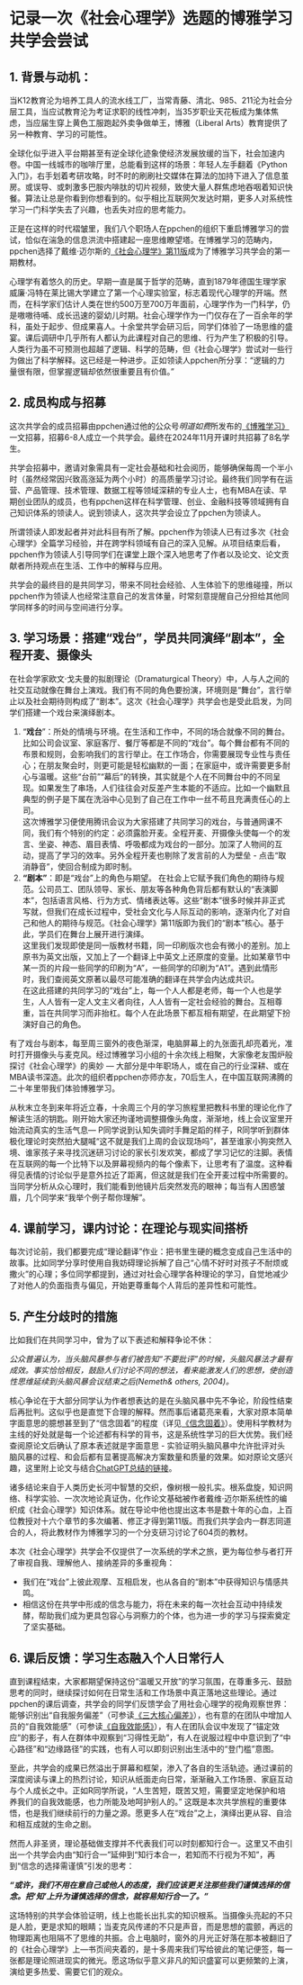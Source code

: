 # 记录一次《社会心理学》选题的博雅学习共学会尝试

## 1. 背景与动机：

当K12教育沦为培养工具人的流水线工厂，当常青藤、清北、985、211沦为社会分层工具，当应试教育沦为考证求职的线性冲刺，当35岁职业天花板成为集体焦虑，当应届生穿上黄色工服跑起外卖争做单王，博雅（Liberal Arts）教育提供了另一种教育、学习的可能性。

全球化似乎进入平台期甚至有逆全球化迹象使经济发展放缓的当下，社会加速内卷。中国一线城市的咖啡厅里，总能看到这样的场景：年轻人左手翻着《Python入门》，右手划着考研攻略，时不时的刷刷社交媒体在算法的加持下进入了信息茧房。或误导、或刺激多巴胺内啡肽的切片视频，致使大量人群焦虑地吞咽着知识快餐。算法让总是你看到你想看到的。似乎相比互联网欠发达时期，更多人对系统性学习一门科学失去了兴趣，也丢失对应的思考能力。

正是在这样的时代褶皱里，我们八个职场人在ppchen的组织下重启博雅学习的尝试，恰似在湍急的信息洪流中搭建起一座思维瞭望塔。在博雅学习的范畴内，ppchen选择了戴维·迈尔斯的[《社会心理学》第11版](https://yd.qq.com/web/bookDetail/71e32c00813ab7be9g013f0e)成为了博雅学习共学会的第一期教材。

心理学有着悠久的历史。早期一直是属于哲学的范畴，直到1879年德国生理学家威廉·冯特在莱比锡大学建立了第一个心理实验室，标志着现代心理学的开端。然而，在科学家们估计人类在世约500万至700万年面前，心理学作为一门科学，仍是嗷嗷待哺、成长迅速的婴幼儿时期。社会心理学作为一门仅存在了一百余年的学科，虽处于起步、但成果喜人。十余堂共学会研习后，同学们体验了一场思维的盛宴。课后调研中几乎所有人都认为此课程对自己的思维、行为产生了积极的引导。人类行为虽不可预测也超越了逻辑、科学的范畴，但《社会心理学》尝试对一些行为做出了科学解释。这已经是一种进步。正如领读人ppchen所分享：“逻辑的力量很有限，但掌握逻辑却依然很重要且有价值。”

## 2. 成员构成与招募

这次共学会的成员招募由ppchen通过他的公众号*明道如费*所发布的[《博雅学习》](https://mp.weixin.qq.com/s/AHhzMvtvEid1B7_QRrE3Sg)一文招募，招募6-8人成立一个共学会。最终在2024年11月开课时共招募了8名学生。

共学会招募中，邀请对象需具有一定社会基础和社会阅历，能够确保每周一个半小时（虽然经常因兴致高涨延为两个小时）的高质量学习讨论。最终我们同学有在运营、产品管理、技术管理、数据工程等领域深耕的专业人士，也有MBA在读、早期创业团队的成员，也有ppchen这样在科学管理、创业、金融科技等领域拥有自己知识体系的领读人。说到领读人，这次共学会设立了ppchen为领读人。

所谓领读人即发起者并对此科目有所了解。ppchen作为领读人已有过多次《社会心理学》全篇学习经验，并在跨学科领域有自己的深入见解。从项目结束后看，ppchen作为领读人引导同学们在课堂上跟个深入地思考了作者以及论文、论文贡献者所持观点在生活、工作中的解释与应用。

共学会的最终目的是共同学习，带来不同社会经验、人生体验下的思维碰撞，所以ppchen作为领读人也经常注意自己的发言体量，时常刻意提醒自己分担给其他同学同样多的时间与空间进行分享。

## 3. 学习场景：搭建“戏台”，学员共同演绎“剧本”，全程开麦、摄像头

在社会学家欧文·戈夫曼的拟剧理论（Dramaturgical Theory）中，人与人之间的社交互动就像在舞台上演戏。我们有不同的角色要扮演，环境则是“舞台”，言行举止以及社会期待则构成了“剧本”。这次《社会心理学》共学会也是受此启发，为同学们搭建一个戏台来演绎剧本。

1. “**戏台**”：所处的情境与环境。在生活和工作中，不同的场合就像不同的舞台。比如公司会议室、家庭客厅、餐厅等都是不同的“戏台”。每个舞台都有不同的布景和规则，会影响我们的言行举止。在工作场合，你需要展现专业性与责任心；在朋友聚会时，则更可能是轻松幽默的一面；在家庭中，或许需要更多耐心与温暖。这些“台前”“幕后”的转换，其实就是个人在不同舞台中的不同呈现。如果发生了串场，人们往往会对反差产生本能的不适应。比如一个幽默且典型的例子是下属在洗浴中心见到了自己在工作中一丝不苟且充满责任心的上司。  
   这次博雅学习便使用腾讯会议为大家搭建了共同学习的戏台，与普通网课不同，我们有个特别的约定：必须露脸开麦。全程开麦、开摄像头使每一个的发言、坐姿、神态、眉目表情、呼吸都成为戏台的一部分。加深了人物间的互动，提高了学习的效率。另外全程开麦也剔除了发言前的人为壁垒 \- 点击“取消静音”，使回合制成为即时制。  
2. **“剧本”**：即是“戏台”上的角色与期望。 在社会上它赋予我们角色的期待与规范。公司员工、团队领导、家长、朋友等各种角色背后都有默认的“表演脚本”，包括语言风格、行为方式、情绪表达等。这些“剧本”很多时候并非正式写就，但我们在成长过程中，受社会文化与人际互动的影响，逐渐内化了对自己和他人的期待与规范。《社会心理学》第11版即为我们的“剧本”核心。基于此，学员们在舞台上展开进行演绎。  
   这里我们发现即使是同一版教材书籍，同一印刷版次也会有微小的差别。加上原书为英文出版，又加上了一个翻译上中英文上还原度的变量。比如某章节中某一页的片段一些同学的印刷为“A”，一些同学的印刷为“A1”。遇到此情形时，我们查阅英文原著以最尽可能准确的翻译在共学会内达成共识。  
   在这此搭建的共同学习的“戏台”上，每一个人人都是老师，每一个人也是学生，人人皆有一定人文主义者向往，人人皆有一定社会经验的舞台。互相尊重，旨在共同学习而非抬杠。每个人在此场景下都互相有期望，在此期望下扮演好自己的角色。

有了戏台与剧本，每至周三窗外的夜色渐深，电脑屏幕上的九张面孔却亮着光，准时打开摄像头与麦克风。经过博雅学习小组的十余次线上相聚，大家像老友围炉般探讨《社会心理学》的奥妙 — 大部分是中年职场人，或在自己的行业深耕、或在MBA读书深造。此次的组织者ppchen亦师亦友，70后生人，在中国互联网沸腾的二十年里带我们体验博雅学习。

从秋末立冬到来年将近立春，十余周三个月的学习旅程里把教科书里的理论化作了解读生活的钥匙。刚开始大家还拘谨地调整摄像头角度，渐渐地，线上会议室里开始流动真实的生活气息— P同学说到认知失调时手舞足蹈的样子，R同学听到群体极化理论时突然拍大腿喊“这不就是我们上周的会议现场吗”，甚至谁家小狗突然入境、谁家孩子来寻找沉迷研习讨论的家长引发欢笑，都成了学习记忆的注脚。表情在互联网的每一个比特下以及屏幕视频内的每个像素下，让思考有了温度。这种看得见表情的讨论似乎是意外拉近了距离，但这就是我们在全开麦过程中所需要的。当同学分析从众心理时，我们能看到他镜片后突然发亮的眼神；每当有人困惑皱眉，几个同学来“我举个例子帮你理解”。

## 4. 课前学习，课内讨论：在理论与现实间搭桥

每次讨论前，我们都要完成“理论翻译”作业：把书里生硬的概念变成自己生活中的故事。比如同学分享时使用自我妨碍理论拆解了自己“心情不好时对孩子不耐烦或撒火”的心理；多位同学都提到，通过对社会心理学各种理论的学习，自觉地减少了对他人的负面指责与偏见，开始更尊重每个人背后的差异性和可能性。

## 5. 产生分歧时的措施
比如我们在共同学习中，曾为了以下表述和解释争论不休：

*公众普遍认为，当头脑风暴参与者们被告知“不要批评”的时候，头脑风暴法才最有成效。事实恰恰相反，鼓励人们讨论不同的想法，看来能激发人们的思想，使创造性思维延续到头脑风暴会议结束之后(Nemeth& others, 2004)。*

核心争论在于大部分同学认为作者想表达的是在头脑风暴中先不争论，阶段性结束后再批判。这似乎也是直觉下合理的解释。然而事后诸葛亮来看，大家对原本简单字面意思的臆想甚至到了“信念固着”的程度（详见[《信念固着》](https://mp.weixin.qq.com/s/iWdMIEv8mmFvH3dI3S5QSg)）。使用科学教材为主线的好处就是每一个论述都有科学的背书，这是系统性学习的巨大优势。我们经查阅原论文后确认了原本表述就是字面意思 - 实验证明头脑风暴中允许批评对头脑风暴的过程、和会后都有显著提高解决方案数量和质量的效果。如对原论文感兴趣，这里附上论文与结合[ChatGPT总结的链接](https://chatgpt.com/share/6772a082-bd84-800f-83da-959262bfd232)。

诸多结论来自于人类历史长河中智慧的交织，像树根一般扎实。根系盘旋，知识网络、科学实验、一次次地论真证伪，化作论文基础被作者戴维·迈尔斯系统性的编织成《社会心理学》知识体系。就在导论中他也提出这本书是数十年的心血，上百位教授对十六个章节的多次编著、修正才得到第11版。而我们共学会内一群志同道合的人，将此教材作为博雅学习的一个分支研习讨论了604页的教材。

本次《社会心理学》共学会不仅提供了一次系统的学术之旅，更为每位参与者打开了审视自我、理解他人、接纳差异的多重视角：

- 我们在“戏台”上彼此观摩、互相启发，也从各自的“剧本”中获得知识与情感共鸣。  
- 相信这份在共学中形成的信念与能力，将在未来的每一次社会互动中持续发酵，帮助我们成为更具包容心与洞察力的个体，也为进一步的学习与探索奠定了坚实基础。

## 6. 课后反馈：学习生态融入个人日常行人

直到课程结束，大家都期望保持这份“温暖又开放”的学习氛围，在尊重多元、鼓励思考的同时，继续探讨如何在日常生活和工作场景中真正落地这些理论。通过ppchen的课后调查，共学会的同学们反馈学会了用社会心理学的视角观察世界：能够识别出“自我服务偏差”（可参读[《三大核心偏差》](https://mp.weixin.qq.com/s/BowcKGVxTzN8D2ekyvcijA)），也有意的在团队中增加人员的“自我效能感”（可参读[《自我效能感》](https://mp.weixin.qq.com/s/U3ly20W-dkki3czAdK0v_g)），有人在团队会议中发现了“锚定效应”的影子，有人在群体中观察到“习得性无助”，有人在说服过程中中意识到了“中心路径”和“边缘路径”的实践，也有人可以即刻识别出生活中的“登门槛”意图。

至此，共学会的成果已然溢出于屏幕和框架，渗入了各自的生活轨迹。通过课前的深度阅读与课上的热烈讨论，知识从纸面走向日常，渐渐融入工作场景、家庭互动与个人成长之中。正如R同学所说，“人生苦短，既苦又短，需要坚定地保护和培养我们的自我效能感，也力所能及地呵护别人的。” 这既是本次共学旅程的重要体悟，也是我们继续前行的力量之源。愿更多人在“戏台”之上，演绎出更从容、自洽和相互成就的生命之剧。

然而人非圣贤，理论基础做支撑并不代表我们可以时刻都知行合一。这里又不由引出一个共学会内由“知行合一”延伸到“知行本合一，若知而不行视为不知”，再到“信念的选择需谨慎”引发的思考：

***“或许，我们不用在意自己或他人的态度，我们应该更关注那些我们谨慎选择的信念。把‘知’上升为谨慎选择的信念，就容易知行合一了。”***

这场特别的共学会体验证明，线上也能长出扎实的知识根系。当摄像头亮起的不只是人脸，更是求知的眼睛；当麦克风传递的不只是声音，而是思想的震颤，再远的物理距离也阻隔不了思维的共振。合上电脑时，窗外的月光正好落在那本被翻旧了的《社会心理学》上—书页间夹着的，是十多周来我们写给彼此的笔记便签，每一张都是理论照进现实的微光。愿这场似乎意义非凡的知识盛宴可以更频繁的上演，演给更多热爱、需要它们的观众。
